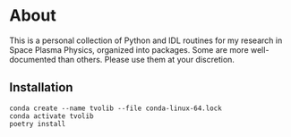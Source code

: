 # About

This is a personal collection of Python and IDL routines for my research in Space Plasma Physics, organized
into packages. Some are more well-documented than others. Please use them at your discretion.

## Installation

```
conda create --name tvolib --file conda-linux-64.lock
conda activate tvolib
poetry install
```
